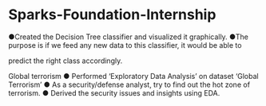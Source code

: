 # Sparks-Foundation-Internship

<!--  -->●Created the Decision Tree classifier and visualized it graphically.
<!--  -->●The purpose is if we feed any new data to this classifier, it would be able to 
predict the right class accordingly. 
<!--  -->Global terrorism
<!--  -->● Performed ‘Exploratory Data Analysis’ on dataset ‘Global Terrorism’
<!--  -->● As a security/defense analyst, try to find out the hot zone of terrorism.
<!--  -->● Derived the security issues and insights using EDA.
